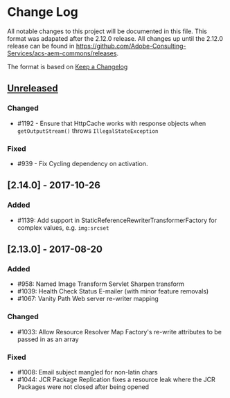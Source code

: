 # Change Log

All notable changes to this project will be documented in this file. This format was adapated
after the 2.12.0 release. All changes up until the 2.12.0 release can be found in https://github.com/Adobe-Consulting-Services/acs-aem-commons/releases.

The format is based on [Keep a Changelog](http://keepachangelog.com/)

## [Unreleased]

[Unreleased]: https://github.com/Adobe-Consulting-Services/acs-aem-commons/compare/acs-aem-commons-2.14.0...HEAD

### Changed

- #1192 - Ensure that HttpCache works with response objects when `getOutputStream()` throws `IllegalStateException`

### Fixed

- #939 - Fix Cycling dependency on activation.

## [2.14.0] - 2017-10-26

### Added

- #1139: Add support in StaticReferenceRewriterTransformerFactory for complex values, e.g. `img:srcset`

## [2.13.0] - 2017-08-20

### Added

- #958: Named Image Transform Servlet Sharpen transform 
- #1039: Health Check Status E-mailer (with minor feature removals)
- #1067: Vanity Path Web server re-writer mapping 

### Changed

- #1033: Allow Resource Resolver Map Factory's re-write attributes to be passed in as an array

### Fixed

- #1008: Email subject mangled for non-latin chars
- #1044: JCR Package Replication fixes a resource leak where the JCR Packages were not closed after being opened 

<!---
 
### Deprecated
### Removed
### Security 

---->